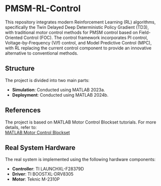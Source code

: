 # PMSM-RL-Control

This repository integrates modern Reinforcement Learning (RL) algorithms, specifically the Twin Delayed Deep Deterministic Policy Gradient (TD3), with traditional motor control methods for PMSM control based on Field-Oriented Control (FOC). The control framework incorporates PI control, Voltage-by-Frequency (V/f) control, and Model Predictive Control (MPC), with RL replacing the current control component to provide an innovative alternative to conventional methods.

## Structure

The project is divided into two main parts:
- **Simulation**: Conducted using MATLAB 2023a.
- **Deployment**: Conducted using MATLAB 2024b.

## References

The project is based on MATLAB Motor Control Blockset tutorials. For more details, refer to:  
[MATLAB Motor Control Blockset](https://kr.mathworks.com/help/mcb/index.html?s_tid=CRUX_lftnav)

## Real System Hardware

The real system is implemented using the following hardware components:
- **Controller**: TI LAUNCHXL-F28379D
- **Driver**: TI BOOSTXL-DRV8305
- **Motor**: Teknic M-2310P
